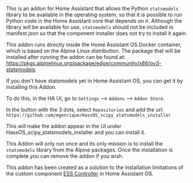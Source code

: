 This is an addon for Home Assistant that allows the Python `statsmodels` library to be available in the operating system, so that it is possible to run Python code in the Home Assistant core that depends on it.
Although the library will be available for use, `statsmodels` should not be included in manifest.json so that the component installer does not try to install it again.

This addon runs directly inside the Home Assistant OS Docker container, which is based on the Alpine Linux distribution.
The package that will be installed after running the addon can be found at:
https://pkgs.alpinelinux.org/package/edge/community/x86/py3-statsmodels

If you don't have statsmodels yet in Home Assistant OS, you can get it by installing this Addon. 

To do this, in the HA UI, go to `Settings` --> `Addons` --> `Addon Store`.

In the button with the 3 dots, select `Repositories` and add the url: `https://github.com/mgenrique/HassOS_scipy_statsmodels_installer`

This will make the addon appear in the UI under HassOS_scipy_statsmodels_installer and you can install it.

This Addon will only run once and its only mission is to install the `statsmodels` library from the Alpine packages. Once the installation is complete you can remove the addon if you wish.

This addon has been created as a solution to the installation limitations of the custom component [ESS Controller](https://github.com/mgenrique/ESS_ControllerHA) in Home Assistant OS.


